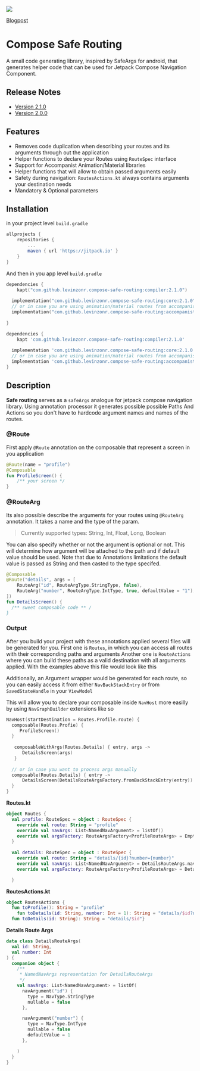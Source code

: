[![](https://jitpack.io/v/levinzonr/compose-safe-routing.svg)](https://jitpack.io/#levinzonr/compose-safe-routing)


[Blogpost](https://engineering.monstar-lab.com/2021/08/30/Safe-Navigation-With-Jetpack-Compose)

# Compose Safe Routing

A small code generating library, inspired by SafeArgs for android, that generates helper code that can be used for Jetpack Compose Navigation Component.

## Release Notes
 - [Version 2.1.0](RELEASE_NOTES.md/#210-release-notes)
 - [Version 2.0.0](RELEASE_NOTES.md/#200-release-notes)

## Features

 - Removes code duplication when describing your routes and its arguments through out the application
 - Helper functions to declare your Routes using `RouteSpec` interface 
 - Support for Accompanist Animation/Material libraries 
 - Helper functions that will allow to obtain passed arguments easily
 - Safety during navigation: `RoutesActions.kt` always contains arguments your destination needs
 - Mandatory & Optional parameters

## Installation

in your project level `build.gradle`
```gradle
allprojects {
	repositories {
		...
		maven { url 'https://jitpack.io' }
	}	
}
```
And then in you app level `build.gradle`
```kotlin
dependencies { 
    kapt("com.github.levinzonr.compose-safe-routing:compiler:2.1.0")
  
  implementation("com.github.levinzonr.compose-safe-routing:core:2.1.0")
  // or in case you are using animation/material routes from accompanist
  implementation("com.github.levinzonr.compose-safe-routing:accompanist-navigation:2.1.0")
  
}
```

```groovy
dependencies {
    kapt 'com.github.levinzonr.compose-safe-routing:compiler:2.1.0'
  
  implementation 'com.github.levinzonr.compose-safe-routing:core:2.1.0'
  // or in case you are using animation/material routes from accompanist
  implementation 'com.github.levinzonr.compose-safe-routing:accompanist-navigation:2.1.0'
}

```

## Description
**Safe routing** serves as a `safeArgs` analogue for jetpack compose navigation library. Using annotation processor
it generates possible possible Paths And Actions so you don't have to hardcode argument names and names of the routes.

### @Route
First apply `@Route` annotation on the composable that represent a screen in you application
```kotlin
@Route(name = "profile")
@Composable
fun ProfileScreen() {
    /** your screen */
}
```

### @RouteArg
Its also possible describe the arguments for your routes using `@RouteArg` annotation. It takes a name and the type of the param. 

> Currently supported types: String, Int, Float, Long, Boolean

You can also specify whether or not the argument is optional or not. This will determine how argument will be attached to the path and if default value should be used. Note that due to Annotations  limitations the default value is passed as String and then casted to the type specifed.



```kotlin
@Composable
@Route("details", args = [
    RouteArg("id", RouteArgType.StringType, false),
    RouteArg("number", RouteArgType.IntType, true, defaultValue = "1"),
]) 
fun DetailsScreen() {
  /** sweet composable code ** /
}
```

### Output

After you build your project with these annotations applied several files will be generated for you. First one is `Routes`, in which you can access all routes with their corresponding paths and arguments
Another one is `RouteActions` where you can build these paths as a valid destination with all arguments applied. With the examples above this file would look like this

Additionally, an Argument wrapper would be generated for each route, so you can easily access it from either `NavBackStackEntry` or from `SavedStateHandle` in your `ViewModel`



This will allow you to declare your composable inside `NavHost` more easilly by using `NavGraphBuilder` extensions like so

```kotlin
NavHost(startDestination = Routes.Profile.route) {
  composable(Routes.Profie) { 
     ProfileScreen()
  }
  
   composableWithArgs(Routes.Details) { entry, args -> 
      DetailsScreen(args)
   }
  
  // or in case you want to process args manually 
  composable(Routes.Details) { entry -> 
      DetailsScreen(DetailsRouteArgsFactory.fromBackStackEntry(entry))
  }
}
```





**Routes.kt**

```kotlin
object Routes {
  val profile: RouteSpec = object : RouteSpec {
    override val route: String = "profile"
    override val navArgs: List<NamedNavArgument> = listOf()
    override val argsFactory: RouteArgsFactory<ProfileRouteArgs> = EmptyArgsFactory
  }
  
  val details: RouteSpec = object : RouteSpec {
    override val route: String = "details/{id}?number={number}"
    override val navArgs: List<NamedNavArgument> = DetailsRouteArgs.navArgs
    override val argsFactory: RouteArgsFactory<ProfileRouteArgs> = DetailsRouteArgsFactory

  }
```




**RoutesActions.kt**
```kotlin
object RoutesActions {
  fun toProfile(): String = "profile"
	fun toDetails(id: String, number: Int = 1): String = "details/$id?number=$number"
  fun toDetails(id: String): String = "details/$id"}
```

**Details Route Args**

```kotlin
data class DetailsRouteArgs(
  val id: String,
  val number: Int
) {
  companion object {
    /**
     * NamedNavArgs representation for DetailsRouteArgs
     */
    val navArgs: List<NamedNavArgument> = listOf(
      navArgument("id") {
        type = NavType.StringType 
        nullable = false
      },

      navArgument("number") {
        type = NavType.IntType 
        nullable = false
        defaultValue = 1
      },

    )
  }
}
```

